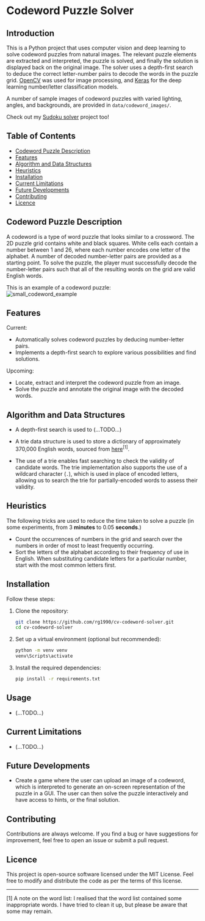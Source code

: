# Codeword Puzzle Solver

## Introduction

This is a Python project that uses computer vision and deep learning to solve codeword puzzles from natural images. The relevant puzzle elements are extracted and interpreted, the puzzle is solved, and finally the solution is displayed back on the original image. The solver uses a depth-first search to deduce the correct letter-number pairs to decode the words in the puzzle grid. [OpenCV](https://opencv.org/) was used for image processing, and [Keras](https://keras.io/) for the deep learning number/letter classification models. 

A number of sample images of codeword puzzles with varied lighting, angles, and backgrounds, are provided in `data/codeword_images/`.

Check out my [Sudoku solver](https://github.com/rg1990/cv-sudoku-solver) project too!

## Table of Contents

- [Codeword Puzzle Description](#codeword-puzzle-description)
- [Features](#features)
- [Algorithm and Data Structures](#algorithm-and-data-structures)
- [Heuristics](#heuristics)
- [Installation](#installation)
- [Current Limitations](#current-limitations)
- [Future Developments](#future-developments)
- [Contributing](#contributing)
- [Licence](#licence)


## Codeword Puzzle Description
A codeword is a type of word puzzle that looks similar to a crossword. The 2D puzzle grid contains white and black squares. White cells each contain a number between 1 and 26, where each number encodes one letter of the alphabet. A number of decoded number-letter pairs are provided as a starting point. To solve the puzzle, the player must successfully decode the number-letter pairs such that all of the resulting words on the grid are valid English words.

This is an example of a codeword puzzle:<br>
![small_codeword_example](https://github.com/rg1990/cv-codeword-solver/assets/70291897/b75ad6af-2c34-481e-b250-094f2c634441)


## Features
Current:
- Automatically solves codeword puzzles by deducing number-letter pairs.
- Implements a depth-first search to explore various possibilities and find solutions.

Upcoming:
- Locate, extract and interpret the codeword puzzle from an image.
- Solve the puzzle and annotate the original image with the decoded words.

## Algorithm and Data Structures
- A depth-first search is used to (...TODO...)

- A trie data structure is used to store a dictionary of approximately 370,000 English words, sourced from [here](https://github.com/dwyl/english-words/tree/master)<sup>[1]</sup>.
- The use of a trie enables fast searching to check the validity of candidate words. The trie implementation also supports the use of a wildcard character (```.```), which is used in place of encoded letters, allowing us to search the trie for partially-encoded words to assess their validity.

<!--- - A Python dictionary is used to store decoded number-letter pairs. --->


## Heuristics
The following tricks are used to reduce the time taken to solve a puzzle (in some experiments, from 3 **minutes** to 0.05 **seconds**.)
- Count the occurrences of numbers in the grid and search over the numbers in order of most to least frequently occurring.
- Sort the letters of the alphabet according to their frequency of use in English. When substituting candidate letters for a particular number, start with the most common letters first.

## Installation
Follow these steps:

1. Clone the repository:
   ```bash
   git clone https://github.com/rg1990/cv-codeword-solver.git
   cd cv-codeword-solver
2. Set up a virtual environment (optional but recommended):
    ```bash
    python -m venv venv
    venv\Scripts\activate
3. Install the required dependencies:
   ``` bash
   pip install -r requirements.txt
    ```

## Usage
- (...TODO...)


## Current Limitations
- (...TODO...)


## Future Developments
- Create a game where the user can upload an image of a codeword, which is interpreted to generate an on-screen representation of the puzzle in a GUI. The user can then solve the puzzle interactively and have access to hints, or the final solution.





## Contributing
Contributions are always welcome. If you find a bug or have suggestions for improvement, feel free to open an issue or submit a pull request.

## Licence
This project is open-source software licensed under the MIT License. Feel free to modify and distribute the code as per the terms of this license.

---
[1] A note on the word list: I realised that the word list contained some inappropriate words. I have tried to clean it up, but please be aware that some may remain.
